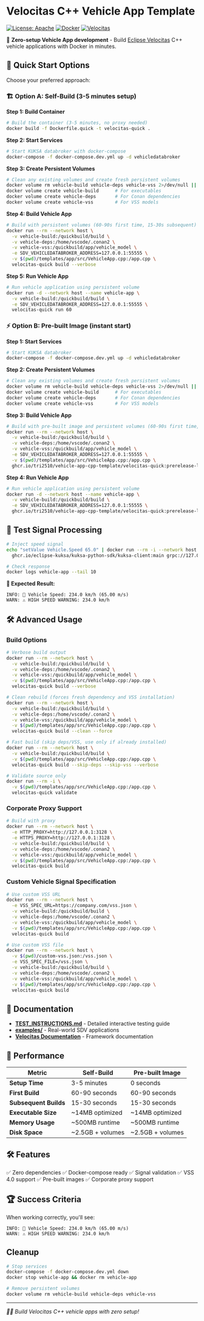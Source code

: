 # Velocitas C++ Vehicle App Template

[![License: Apache](https://img.shields.io/badge/License-Apache-yellow.svg)](http://www.apache.org/licenses/LICENSE-2.0)
[![Docker](https://img.shields.io/badge/Docker-Enabled-blue.svg)](https://docker.com)
[![Velocitas](https://img.shields.io/badge/Velocitas-C++-green.svg)](https://github.com/eclipse-velocitas/velocitas-docs)

🚀 **Zero-setup Vehicle App development** - Build [Eclipse Velocitas](https://github.com/eclipse-velocitas/velocitas-docs) C++ vehicle applications with Docker in minutes.

## 🎯 Quick Start Options

Choose your preferred approach:

### 🏗️ **Option A: Self-Build (3-5 minutes setup)**

**Step 1: Build Container**
```bash
# Build the container (3-5 minutes, no proxy needed)
docker build -f Dockerfile.quick -t velocitas-quick .
```

**Step 2: Start Services**
```bash
# Start KUKSA databroker with docker-compose
docker-compose -f docker-compose.dev.yml up -d vehicledatabroker
```

**Step 3: Create Persistent Volumes**
```bash
# Clean any existing volumes and create fresh persistent volumes
docker volume rm vehicle-build vehicle-deps vehicle-vss 2>/dev/null || true
docker volume create vehicle-build      # For executables
docker volume create vehicle-deps       # For Conan dependencies
docker volume create vehicle-vss        # For VSS models
```

**Step 4: Build Vehicle App**
```bash
# Build with persistent volumes (60-90s first time, 15-30s subsequent)
docker run --rm --network host \
  -v vehicle-build:/quickbuild/build \
  -v vehicle-deps:/home/vscode/.conan2 \
  -v vehicle-vss:/quickbuild/app/vehicle_model \
  -e SDV_VEHICLEDATABROKER_ADDRESS=127.0.0.1:55555 \
  -v $(pwd)/templates/app/src/VehicleApp.cpp:/app.cpp \
  velocitas-quick build --verbose
```

**Step 5: Run Vehicle App**
```bash
# Run vehicle application using persistent volume
docker run -d --network host --name vehicle-app \
  -v vehicle-build:/quickbuild/build \
  -e SDV_VEHICLEDATABROKER_ADDRESS=127.0.0.1:55555 \
  velocitas-quick run 60
```

### ⚡ **Option B: Pre-built Image (instant start)**

**Step 1: Start Services**
```bash
# Start KUKSA databroker
docker-compose -f docker-compose.dev.yml up -d vehicledatabroker
```

**Step 2: Create Persistent Volumes**
```bash
# Clean any existing volumes and create fresh persistent volumes
docker volume rm vehicle-build vehicle-deps vehicle-vss 2>/dev/null || true
docker volume create vehicle-build      # For executables
docker volume create vehicle-deps       # For Conan dependencies
docker volume create vehicle-vss        # For VSS models
```

**Step 3: Build Vehicle App**
```bash
# Build with pre-built image and persistent volumes (60-90s first time, 15-30s subsequent)
docker run --rm --network host \
  -v vehicle-build:/quickbuild/build \
  -v vehicle-deps:/home/vscode/.conan2 \
  -v vehicle-vss:/quickbuild/app/vehicle_model \
  -e SDV_VEHICLEDATABROKER_ADDRESS=127.0.0.1:55555 \
  -v $(pwd)/templates/app/src/VehicleApp.cpp:/app.cpp \
  ghcr.io/tri2510/vehicle-app-cpp-template/velocitas-quick:prerelease-latest build --verbose
```

**Step 4: Run Vehicle App**
```bash
# Run vehicle application using persistent volume
docker run -d --network host --name vehicle-app \
  -v vehicle-build:/quickbuild/build \
  -e SDV_VEHICLEDATABROKER_ADDRESS=127.0.0.1:55555 \
  ghcr.io/tri2510/vehicle-app-cpp-template/velocitas-quick:prerelease-latest run 60
```

## 🧪 **Test Signal Processing**
```bash
# Inject speed signal
echo "setValue Vehicle.Speed 65.0" | docker run --rm -i --network host \
  ghcr.io/eclipse-kuksa/kuksa-python-sdk/kuksa-client:main grpc://127.0.0.1:55555

# Check response
docker logs vehicle-app --tail 10
```

**🎉 Expected Result:**
```
INFO: 🚗 Vehicle Speed: 234.0 km/h (65.00 m/s)
WARN: ⚠️ HIGH SPEED WARNING: 234.0 km/h
```

## 🛠️ **Advanced Usage**

### Build Options
```bash
# Verbose build output
docker run --rm --network host \
  -v vehicle-build:/quickbuild/build \
  -v vehicle-deps:/home/vscode/.conan2 \
  -v vehicle-vss:/quickbuild/app/vehicle_model \
  -v $(pwd)/templates/app/src/VehicleApp.cpp:/app.cpp \
  velocitas-quick build --verbose

# Clean rebuild (forces fresh dependency and VSS installation)
docker run --rm --network host \
  -v vehicle-build:/quickbuild/build \
  -v vehicle-deps:/home/vscode/.conan2 \
  -v vehicle-vss:/quickbuild/app/vehicle_model \
  -v $(pwd)/templates/app/src/VehicleApp.cpp:/app.cpp \
  velocitas-quick build --clean --force

# Fast build (skip deps/VSS, use only if already installed)
docker run --rm --network host \
  -v vehicle-build:/quickbuild/build \
  -v $(pwd)/templates/app/src/VehicleApp.cpp:/app.cpp \
  velocitas-quick build --skip-deps --skip-vss --verbose

# Validate source only
docker run --rm -i \
  -v $(pwd)/templates/app/src/VehicleApp.cpp:/app.cpp \
  velocitas-quick validate
```

### Corporate Proxy Support
```bash
# Build with proxy
docker run --rm --network host \
  -e HTTP_PROXY=http://127.0.0.1:3128 \
  -e HTTPS_PROXY=http://127.0.0.1:3128 \
  -v vehicle-build:/quickbuild/build \
  -v vehicle-deps:/home/vscode/.conan2 \
  -v vehicle-vss:/quickbuild/app/vehicle_model \
  -v $(pwd)/templates/app/src/VehicleApp.cpp:/app.cpp \
  velocitas-quick build
```

### Custom Vehicle Signal Specification
```bash
# Use custom VSS URL
docker run --rm --network host \
  -e VSS_SPEC_URL=https://company.com/vss.json \
  -v vehicle-build:/quickbuild/build \
  -v vehicle-deps:/home/vscode/.conan2 \
  -v vehicle-vss:/quickbuild/app/vehicle_model \
  -v $(pwd)/templates/app/src/VehicleApp.cpp:/app.cpp \
  velocitas-quick build

# Use custom VSS file
docker run --rm --network host \
  -v $(pwd)/custom-vss.json:/vss.json \
  -e VSS_SPEC_FILE=/vss.json \
  -v vehicle-build:/quickbuild/build \
  -v vehicle-deps:/home/vscode/.conan2 \
  -v vehicle-vss:/quickbuild/app/vehicle_model \
  -v $(pwd)/templates/app/src/VehicleApp.cpp:/app.cpp \
  velocitas-quick build
```

## 📖 Documentation

- **[TEST_INSTRUCTIONS.md](TEST_INSTRUCTIONS.md)** - Detailed interactive testing guide
- **[examples/](examples/)** - Real-world SDV applications  
- **[Velocitas Documentation](https://eclipse-velocitas.github.io/velocitas-docs/)** - Framework documentation

## 🚀 Performance

| Metric | Self-Build | Pre-built Image |
|--------|------------|-----------------|
| **Setup Time** | 3-5 minutes | 0 seconds |
| **First Build** | 60-90 seconds | 60-90 seconds |
| **Subsequent Builds** | 15-30 seconds | 15-30 seconds |
| **Executable Size** | ~14MB optimized | ~14MB optimized |
| **Memory Usage** | ~500MB runtime | ~500MB runtime |
| **Disk Space** | ~2.5GB + volumes | ~2.5GB + volumes |

## 🛠️ Features
✅ Zero dependencies ✅ Docker-compose ready ✅ Signal validation ✅ VSS 4.0 support ✅ Pre-built images ✅ Corporate proxy support

## 🏆 Success Criteria
When working correctly, you'll see:
```
INFO: 🚗 Vehicle Speed: 234.0 km/h (65.00 m/s)  
WARN: ⚠️ HIGH SPEED WARNING: 234.0 km/h
```

## Cleanup
```bash
# Stop services
docker-compose -f docker-compose.dev.yml down
docker stop vehicle-app && docker rm vehicle-app

# Remove persistent volumes
docker volume rm vehicle-build vehicle-deps vehicle-vss
```

---
*🚗💨 Build Velocitas C++ vehicle apps with zero setup!*